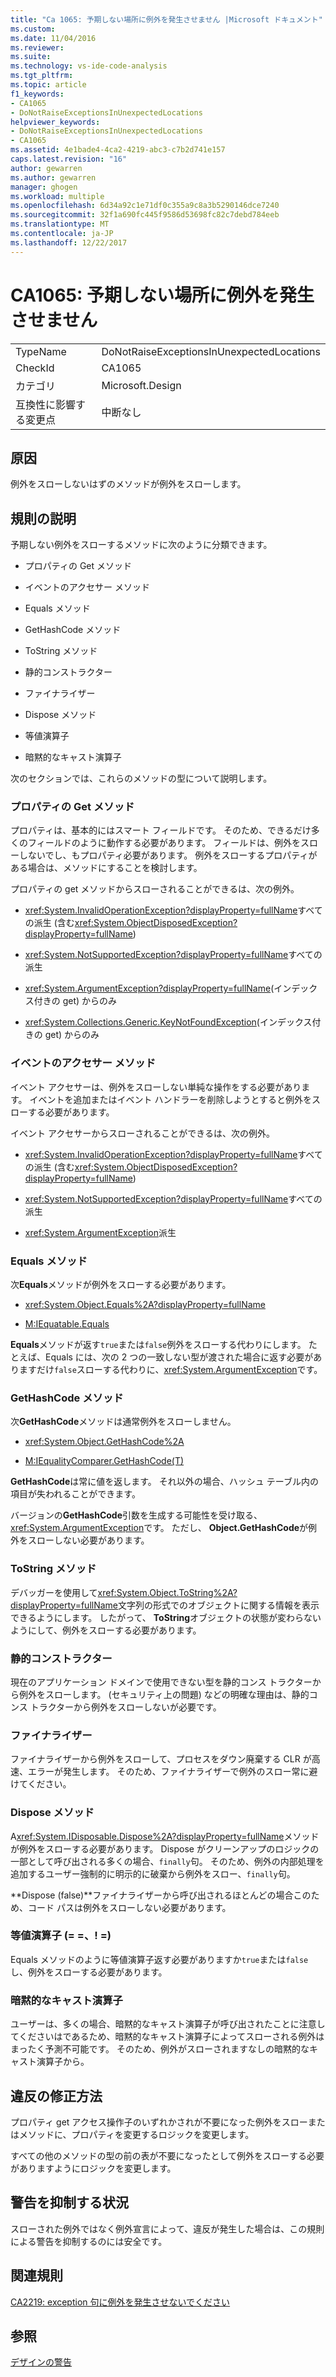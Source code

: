 ```yaml
---
title: "Ca 1065: 予期しない場所に例外を発生させません |Microsoft ドキュメント"
ms.custom: 
ms.date: 11/04/2016
ms.reviewer: 
ms.suite: 
ms.technology: vs-ide-code-analysis
ms.tgt_pltfrm: 
ms.topic: article
f1_keywords:
- CA1065
- DoNotRaiseExceptionsInUnexpectedLocations
helpviewer_keywords:
- DoNotRaiseExceptionsInUnexpectedLocations
- CA1065
ms.assetid: 4e1bade4-4ca2-4219-abc3-c7b2d741e157
caps.latest.revision: "16"
author: gewarren
ms.author: gewarren
manager: ghogen
ms.workload: multiple
ms.openlocfilehash: 6d34a92c1e71df0c355a9c8a3b5290146dce7240
ms.sourcegitcommit: 32f1a690fc445f9586d53698fc82c7debd784eeb
ms.translationtype: MT
ms.contentlocale: ja-JP
ms.lasthandoff: 12/22/2017
---
```

# <a name="ca1065-do-not-raise-exceptions-in-unexpected-locations"></a>CA1065: 予期しない場所に例外を発生させません
|||  
|-|-|  
|TypeName|DoNotRaiseExceptionsInUnexpectedLocations|  
|CheckId|CA1065|  
|カテゴリ|Microsoft.Design|  
|互換性に影響する変更点|中断なし|  
  
## <a name="cause"></a>原因  
 例外をスローしないはずのメソッドが例外をスローします。  
  
## <a name="rule-description"></a>規則の説明  
 予期しない例外をスローするメソッドに次のように分類できます。  
  
-   プロパティの Get メソッド  
  
-   イベントのアクセサー メソッド  
  
-   Equals メソッド  
  
-   GetHashCode メソッド  
  
-   ToString メソッド  
  
-   静的コンストラクター  
  
-   ファイナライザー  
  
-   Dispose メソッド  
  
-   等値演算子  
  
-   暗黙的なキャスト演算子  
  
 次のセクションでは、これらのメソッドの型について説明します。  
  
### <a name="property-get-methods"></a>プロパティの Get メソッド  
 プロパティは、基本的にはスマート フィールドです。 そのため、できるだけ多くのフィールドのように動作する必要があります。 フィールドは、例外をスローしないでし、もプロパティ必要があります。 例外をスローするプロパティがある場合は、メソッドにすることを検討します。  
  
 プロパティの get メソッドからスローされることができるは、次の例外。  
  
-   <xref:System.InvalidOperationException?displayProperty=fullName>すべての派生 (含む<xref:System.ObjectDisposedException?displayProperty=fullName>)  
  
-   <xref:System.NotSupportedException?displayProperty=fullName>すべての派生  
  
-   <xref:System.ArgumentException?displayProperty=fullName>(インデックス付きの get) からのみ  
  
-   <xref:System.Collections.Generic.KeyNotFoundException>(インデックス付きの get) からのみ  
  
### <a name="event-accessor-methods"></a>イベントのアクセサー メソッド  
 イベント アクセサーは、例外をスローしない単純な操作をする必要があります。 イベントを追加またはイベント ハンドラーを削除しようとすると例外をスローする必要があります。  
  
 イベント アクセサーからスローされることができるは、次の例外。  
  
-   <xref:System.InvalidOperationException?displayProperty=fullName>すべての派生 (含む<xref:System.ObjectDisposedException?displayProperty=fullName>)  
  
-   <xref:System.NotSupportedException?displayProperty=fullName>すべての派生  
  
-   <xref:System.ArgumentException>派生  
  
### <a name="equals-methods"></a>Equals メソッド  
 次**Equals**メソッドが例外をスローする必要があります。  
  
-   <xref:System.Object.Equals%2A?displayProperty=fullName>  
  
-   [M:IEquatable.Equals](http://go.microsoft.com/fwlink/?LinkId=113472)  
  
 **Equals**メソッドが返す`true`または`false`例外をスローする代わりにします。 たとえば、Equals には、次の 2 つの一致しない型が渡された場合に返す必要がありますだけ`false`スローする代わりに、<xref:System.ArgumentException>です。  
  
### <a name="gethashcode-methods"></a>GetHashCode メソッド  
 次**GetHashCode**メソッドは通常例外をスローしません。  
  
-   <xref:System.Object.GetHashCode%2A>  
  
-   [M:IEqualityComparer.GetHashCode(T)](http://go.microsoft.com/fwlink/?LinkId=113477)  
  
 **GetHashCode**は常に値を返します。 それ以外の場合、ハッシュ テーブル内の項目が失われることができます。  
  
 バージョンの**GetHashCode**引数を生成する可能性を受け取る、<xref:System.ArgumentException>です。 ただし、 **Object.GetHashCode**が例外をスローしない必要があります。  
  
### <a name="tostring-methods"></a>ToString メソッド  
 デバッガーを使用して<xref:System.Object.ToString%2A?displayProperty=fullName>文字列の形式でのオブジェクトに関する情報を表示できるようにします。 したがって、 **ToString**オブジェクトの状態が変わらないようにして、例外をスローする必要があります。  
  
### <a name="static-constructors"></a>静的コンストラクター  
 現在のアプリケーション ドメインで使用できない型を静的コンス トラクターから例外をスローします。 (セキュリティ上の問題) などの明確な理由は、静的コンス トラクターから例外をスローしないが必要です。  
  
### <a name="finalizers"></a>ファイナライザー  
 ファイナライザーから例外をスローして、プロセスをダウン廃棄する CLR が高速、エラーが発生します。 そのため、ファイナライザーで例外のスロー常に避けてください。  
  
### <a name="dispose-methods"></a>Dispose メソッド  
 A<xref:System.IDisposable.Dispose%2A?displayProperty=fullName>メソッドが例外をスローする必要があります。 Dispose がクリーンアップのロジックの一部として呼び出される多くの場合、`finally`句。 そのため、例外の内部処理を追加するユーザー強制的に明示的に破棄から例外をスロー、`finally`句。  
  
 **Dispose (false)**ファイナライザーから呼び出されるほとんどの場合このため、コード パスは例外をスローしない必要があります。  
  
### <a name="equality-operators--"></a>等値演算子 (= =、! =)  
 Equals メソッドのように等値演算子返す必要がありますか`true`または`false`し、例外をスローする必要があります。  
  
### <a name="implicit-cast-operators"></a>暗黙的なキャスト演算子  
 ユーザーは、多くの場合、暗黙的なキャスト演算子が呼び出されたことに注意してくださいはであるため、暗黙的なキャスト演算子によってスローされる例外はまったく予測不可能です。 そのため、例外がスローされますなしの暗黙的なキャスト演算子から。  
  
## <a name="how-to-fix-violations"></a>違反の修正方法  
 プロパティ get アクセス操作子のいずれかされが不要になった例外をスローまたはメソッドに、プロパティを変更するロジックを変更します。  
  
 すべての他のメソッドの型の前の表が不要になったとして例外をスローする必要がありますようにロジックを変更します。  
  
## <a name="when-to-suppress-warnings"></a>警告を抑制する状況  
 スローされた例外ではなく例外宣言によって、違反が発生した場合は、この規則による警告を抑制するのには安全です。  
  
## <a name="related-rules"></a>関連規則  
 [CA2219: exception 句に例外を発生させないでください](../code-quality/ca2219-do-not-raise-exceptions-in-exception-clauses.md)  
  
## <a name="see-also"></a>参照  
 [デザインの警告](../code-quality/design-warnings.md)